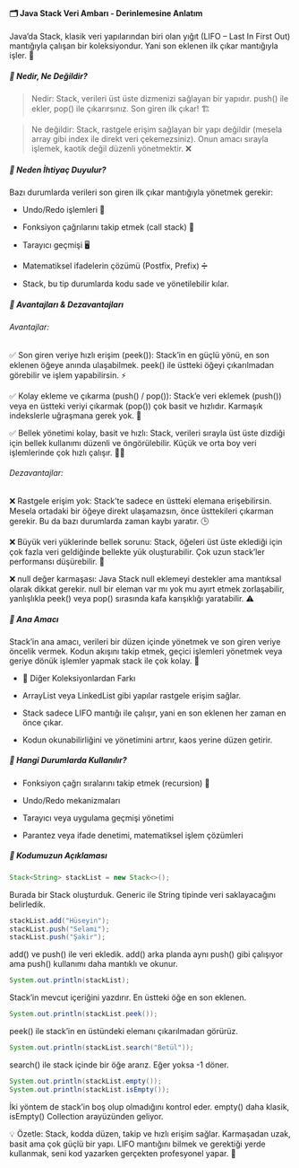 #### 🗂️ Java Stack Veri Ambarı - Derinlemesine Anlatım

Java’da Stack, klasik veri yapılarından biri olan yığıt (LIFO – Last In First Out) mantığıyla çalışan bir koleksiyondur. Yani son eklenen ilk çıkar mantığıyla işler. 🌊

##### 🔹 Nedir, Ne Değildir?

>Nedir: Stack, verileri üst üste dizmenizi sağlayan bir yapıdır. push() ile ekler, pop() ile çıkarırsınız. Son giren ilk çıkar! 🏗️

>Ne değildir: Stack, rastgele erişim sağlayan bir yapı değildir (mesela array gibi index ile direkt veri çekemezsiniz). Onun amacı sırayla işlemek, kaotik değil düzenli yönetmektir. ❌

##### 🔹 Neden İhtiyaç Duyulur?

Bazı durumlarda verileri son giren ilk çıkar mantığıyla yönetmek gerekir:

- Undo/Redo işlemleri 📝

- Fonksiyon çağrılarını takip etmek (call stack) 🔄

- Tarayıcı geçmişi 🖥️

- Matematiksel ifadelerin çözümü (Postfix, Prefix) ➗

- Stack, bu tip durumlarda kodu sade ve yönetilebilir kılar.

##### 🔹 Avantajları & Dezavantajları

###### Avantajlar:
✅ Son giren veriye hızlı erişim (peek()): Stack’in en güçlü yönü, en son eklenen öğeye anında ulaşabilmek. peek() ile üstteki öğeyi çıkarılmadan görebilir ve işlem yapabilirsin. ⚡

✅ Kolay ekleme ve çıkarma (push() / pop()): Stack’e veri eklemek (push()) veya en üstteki veriyi çıkarmak (pop()) çok basit ve hızlıdır. Karmaşık indekslerle uğraşmana gerek yok. 🔄

✅ Bellek yönetimi kolay, basit ve hızlı: Stack, verileri sırayla üst üste dizdiği için bellek kullanımı düzenli ve öngörülebilir. Küçük ve orta boy veri işlemlerinde çok hızlı çalışır. 🧠💨

###### Dezavantajlar:
❌ Rastgele erişim yok: Stack’te sadece en üstteki elemana erişebilirsin. Mesela ortadaki bir öğeye direkt ulaşamazsın, önce üsttekileri çıkarman gerekir. Bu da bazı durumlarda zaman kaybı yaratır. 🕒

❌ Büyük veri yüklerinde bellek sorunu: Stack, öğeleri üst üste eklediği için çok fazla veri geldiğinde bellekte yük oluşturabilir. Çok uzun stack’ler performansı düşürebilir. 💾

❌ null değer karmaşası: Java Stack null eklemeyi destekler ama mantıksal olarak dikkat gerekir. null bir eleman var mı yok mu ayırt etmek zorlaşabilir, yanlışlıkla peek() veya pop() sırasında kafa karışıklığı yaratabilir. ⚠️

##### 🔹 Ana Amacı

Stack’in ana amacı, verileri bir düzen içinde yönetmek ve son giren veriye öncelik vermek. Kodun akışını takip etmek, geçici işlemleri yönetmek veya geriye dönük işlemler yapmak stack ile çok kolay. 🎯

- 🔹 Diğer Koleksiyonlardan Farkı

- ArrayList veya LinkedList gibi yapılar rastgele erişim sağlar.

- Stack sadece LIFO mantığı ile çalışır, yani en son eklenen her zaman en önce çıkar.

- Kodun okunabilirliğini ve yönetimini artırır, kaos yerine düzen getirir.

##### 🔹 Hangi Durumlarda Kullanılır?

- Fonksiyon çağrı sıralarını takip etmek (recursion) 🔁

- Undo/Redo mekanizmaları

- Tarayıcı veya uygulama geçmişi yönetimi

- Parantez veya ifade denetimi, matematiksel işlem çözümleri

##### 📌 Kodumuzun Açıklaması

```java
Stack<String> stackList = new Stack<>();
```

Burada bir Stack oluşturduk. Generic ile String tipinde veri saklayacağını belirledik.

```java
stackList.add("Hüseyin");
stackList.push("Selami");
stackList.push("Şakir");
```
add() ve push() ile veri ekledik. add() arka planda aynı push() gibi çalışıyor ama push() kullanımı daha mantıklı ve okunur.

```java
System.out.println(stackList);
```
Stack’in mevcut içeriğini yazdırır. En üstteki öğe en son eklenen.

```java
System.out.println(stackList.peek());
```
peek() ile stack’in en üstündeki elemanı çıkarılmadan görürüz.

```java
System.out.println(stackList.search("Betül"));
```
search() ile stack içinde bir öğe ararız. Eğer yoksa -1 döner.

```java
System.out.println(stackList.empty());
System.out.println(stackList.isEmpty());
```
İki yöntem de stack’in boş olup olmadığını kontrol eder. empty() daha klasik, isEmpty() Collection arayüzünden geliyor.

💡 Özetle: Stack, kodda düzen, takip ve hızlı erişim sağlar. Karmaşadan uzak, basit ama çok güçlü bir yapı. LIFO mantığını bilmek ve gerektiği yerde kullanmak, seni kod yazarken gerçekten profesyonel yapar. 🌟